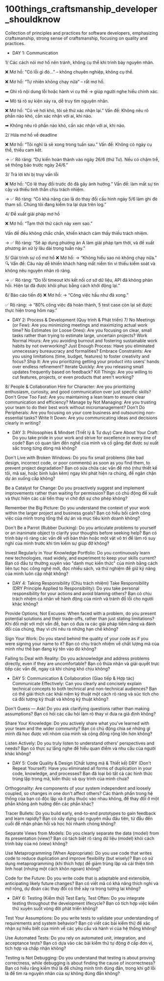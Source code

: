 # 100things_craftsmanship_developer_shouldknow
Collection of principles and practices for software developers, emphasizing craftsmanship, strong sense of craftsmanship, focusing on quality and practices. 

* DAY 1: Communication
  
1/ Các cách nói mơ hồ nên tránh, không cụ thể khi trình bày nguyên nhân.

❌ Mơ hồ: "Có lỗi gì đó...” – không chuyên nghiệp, không cụ thể.

❌ Mơ hồ: “Tự nhiên không chạy nữa” – rất mơ hồ.

➡ Ghi rõ nội dung lỗi hoặc hành vi cụ thể → giúp người nghe hiểu chính xác.

➡ Mô tả rõ sự kiện xảy ra, dễ truy tìm nguyên nhân.


❌ Mơ hồ: “Có vẻ hơi khó, tôi sẽ thử xác nhận lại.” Vấn đề: Không nêu rõ phần nào khó, cần xác nhận với ai, khi nào.

➡ Không nêu rõ phần nào khó, cần xác nhận với ai, khi nào.


2/ Hứa mơ hồ về deadline

❌ Mơ hồ: “Tôi nghĩ là sẽ xong trong tuần sau.” Vấn đề: Không có ngày cụ thể, thiếu cam kết.

→ ✅ Rõ ràng: “Dự kiến hoàn thành vào ngày 26/6 (thứ Tư). Nếu có chậm trễ, sẽ thông báo trước ngày 24/6.”


3/ Trả lời khi bị truy vấn lỗi

❌ Mơ hồ: “Có lẽ thay đổi trước đó đã gây ảnh hưởng.” Vấn đề: làm mất sự tin cậy và thiếu tinh thần chịu trách nhiệm.

→ ✅ Rõ ràng: “Có khả năng cao là do thay đổi cấu hình ngày 5/6 làm ghi đè tham số. Chúng tôi đang kiểm tra lại dựa trên log.”


4/ Đề xuất giải pháp mơ hồ

❌ Mơ hồ: “Tạm thời thử cách này xem sao.”

Vấn đề đều không chắc chắn, khiến khách cảm thấy thiếu trách nhiệm.

→ ✅ Rõ ràng: “Sẽ áp dụng phương án A làm giải pháp tạm thời, và đề xuất phương án xử lý lâu dài trong tuần này.”


5/ Giải trình sự cố mơ hồ
❌ Mơ hồ: → “Không hiểu sao nó không chạy nữa.” 
🔍 Vấn đề: Câu này dễ khiến khách hàng mất niềm tin vì thiếu kiểm soát và không nêu nguyên nhân rõ ràng.

→ ✅ Rõ ràng: “Do lỗi timeout khi kết nối cơ sở dữ liệu, API đã không phản hồi. Hiện tại đã được khôi phục bằng cách khởi động lại.”


6/ Báo cáo tiến độ
❌ Mơ hồ: → “Công việc hầu như đã xong.”

✅ Rõ ràng: → “80% công việc đã hoàn thành, 5 test case còn lại sẽ được thực hiện trong hôm nay.”


* DAY 2:  Process & Development (Quy trình & Phát triển)
7/ No Meetings (or Few): Are you minimizing meetings and maximizing actual work time?
No Estimates (or Loose Ones): Are you focusing on clear, small tasks rather than trying to estimate large, uncertain projects?
Work Normal Hours: Are you avoiding burnout and fostering sustainable work habits by not overworking?
Just Enough Process: Have you eliminated unnecessary bureaucracy and formalities?
Embrace Constraints: Are you using limitations (time, budget, features) to foster creativity and focus?
Ship It: Are you prioritizing getting your product into users' hands over endless refinement?
Iterate Quickly: Are you releasing small updates frequently based on feedback?
Kill Things: Are you willing to cut features, projects, or even products that aren't working?

8/ People & Collaboration
Hire for Character: Are you prioritizing enthusiasm, curiosity, and good communication over just specific skills?
Don't Grow Too Fast: Are you maintaining a lean team to ensure clear communication and efficiency?
Manage by Not Managing: Are you trusting your team to do their best work without micromanagement?
Don't Do Peripherals: Are you focusing on your core business and outsourcing non-essential tasks?
Write It Down: Are you communicating ideas and decisions clearly in writing?


* DAY 3: Philosophies & Mindset (Triết lý & Tư duy)
Care About Your Craft: Do you take pride in your work and strive for excellence in every line of code?
Bạn có quan tâm đến nghề của mình và cố gắng đạt được sự xuất sắc trong từng dòng mã không?


Don't Live with Broken Windows: Do you fix small problems (like bad design, incorrect code, or poor comments) as soon as you find them, to prevent project degradation?
Bạn có sửa chữa các vấn đề nhỏ (như thiết kế tồi, mã sai, hoặc bình luận kém) ngay khi phát hiện ra chúng, để ngăn chặn dự án xuống cấp không?


Be a Catalyst for Change: Do you proactively suggest and implement improvements rather than waiting for permission?
Bạn có chủ động đề xuất và thực hiện các cải tiến thay vì chờ đợi sự cho phép không?


Remember the Big Picture: Do you understand the context of your work within the larger project and business goals?
Bạn có hiểu bối cảnh công việc của mình trong tổng thể dự án và mục tiêu kinh doanh không?


Don't Be a Parrot (Rubber Ducking): Do you articulate problems to yourself or an inanimate object to clarify your thoughts before seeking help?
Bạn có trình bày rõ ràng các vấn đề với bản thân hoặc một vật vô tri để làm rõ suy nghĩ của mình trước khi tìm kiếm sự giúp đỡ không?


Invest Regularly in Your Knowledge Portfolio: Do you continuously learn new technologies, read widely, and experiment to keep your skills current?
Bạn có đầu tư thường xuyên vào "danh mục kiến thức" của mình bằng cách liên tục học công nghệ mới, đọc nhiều sách, và thử nghiệm để giữ kỹ năng của mình luôn cập nhật không?


* DAY 4: Taking Responsibility (Chịu trách nhiệm)
Take Responsibility (DRY Principle Applied to Responsibility): Do you take personal responsibility for your actions and avoid blaming others?
Bạn có chịu trách nhiệm cá nhân về hành động của mình và tránh đổ lỗi cho người khác không?


Provide Options, Not Excuses: When faced with a problem, do you present potential solutions and their trade-offs, rather than just stating limitations?
Khi đối mặt với một vấn đề, bạn có đưa ra các giải pháp tiềm năng và đánh đổi của chúng, thay vì chỉ nêu ra những hạn chế không?


Sign Your Work: Do you stand behind the quality of your code as if you were signing your name to it?
Bạn có chịu trách nhiệm về chất lượng mã của mình như thể bạn đang ký tên vào đó không?


Failing to Deal with Reality: Do you acknowledge and address problems directly, even if they are uncomfortable?
Bạn có thừa nhận và giải quyết trực tiếp các vấn đề, ngay cả khi chúng khó chịu không?


* DAY 5: Communication & Collaboration (Giao tiếp & Hợp tác)
Communicate Effectively: Can you clearly and concisely explain technical concepts to both technical and non-technical audiences?
Bạn có thể giải thích các khái niệm kỹ thuật một cách rõ ràng và súc tích cho cả đối tượng kỹ thuật và không kỹ thuật không?


Don't Guess — Ask! Do you ask clarifying questions rather than making assumptions?
Bạn có hỏi các câu hỏi làm rõ thay vì đưa ra giả định không?


Share Your Knowledge: Do you actively share what you've learned with your team and the wider community?
Bạn có chủ động chia sẻ những gì mình đã học được với nhóm của mình và cộng đồng rộng lớn hơn không?


Listen Actively: Do you truly listen to understand others' perspectives and needs?
Bạn có thực sự lắng nghe để hiểu quan điểm và nhu cầu của người khác không?


* DAY 5: Code Quality & Design (Chất lượng mã & Thiết kế)
DRY (Don't Repeat Yourself): Have you eliminated all forms of duplication in your code, knowledge, and processes?
Bạn đã loại bỏ tất cả các hình thức trùng lặp trong mã, kiến thức và quy trình của mình chưa?


Orthogonality: Are components of your system independent and loosely coupled, so changes in one don't affect others?
Các thành phần trong hệ thống của bạn có độc lập và ít phụ thuộc vào nhau không, để thay đổi ở một phần không ảnh hưởng đến các phần khác?


Tracer Bullets: Do you build early, end-to-end prototypes to gain feedback and learn rapidly?
Bạn có xây dựng các nguyên mẫu đầu tiên, từ đầu đến cuối để nhận phản hồi và học hỏi nhanh chóng không?


Separate Views from Models: Do you clearly separate the data (model) from its presentation (view)?
Bạn có tách biệt rõ ràng dữ liệu (model) khỏi cách trình bày của nó (view) không?


Use Metaprogramming (When Appropriate): Do you use code that writes code to reduce duplication and improve flexibility (but wisely)?
Bạn có sử dụng metaprogramming (khi thích hợp) để giảm trùng lặp và cải thiện tính linh hoạt (nhưng một cách khôn ngoan) không?


Code for the Future: Do you write code that is adaptable and extensible, anticipating likely future changes?
Bạn có viết mã có khả năng thích nghi và mở rộng, dự đoán các thay đổi có thể xảy ra trong tương lai không?


* DAY 6: Testing (Kiểm thử)
Test Early, Test Often: Do you integrate testing throughout the development lifecycle?
Bạn có tích hợp việc kiểm thử xuyên suốt vòng đời phát triển không?


Test Your Assumptions: Do you write tests to validate your understanding of requirements and system behavior?
Bạn có viết các bài kiểm thử để xác nhận sự hiểu biết của mình về các yêu cầu và hành vi của hệ thống không?


Use Automated Tests: Do you rely on automated unit, integration, and acceptance tests?
Bạn có dựa vào các bài kiểm thử tự động ở cấp đơn vị, tích hợp và chấp nhận không?


Testing is Not Debugging: Do you understand that testing is about proving correctness, while debugging is about finding the cause of incorrectness?
Bạn có hiểu rằng kiểm thử là để chứng minh tính đúng đắn, trong khi gỡ lỗi là để tìm ra nguyên nhân của sự không đúng đắn không?

